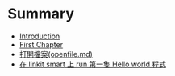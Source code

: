 # Summary

* [Introduction](README.md)
* [First Chapter](chapter1.md)
* [打開檔案(openfile.md)](da_kai_dang_684828_openfile__md.md)
* [在 linkit smart 上 run 第一隻 Hello world 程式](zai_linkit_smart_shang_run_di_yi_zhi_hello_world_cheng_shi.md)

